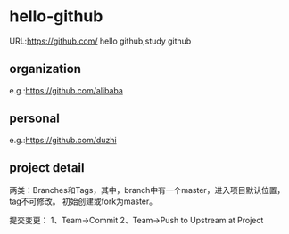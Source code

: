 # hello-github
URL:https://github.com/
hello github,study github

## organization
e.g.:https://github.com/alibaba

## personal
e.g.:https://github.com/duzhi

## project detail
两类：Branches和Tags，其中，branch中有一个master，进入项目默认位置，tag不可修改。
初始创建或fork为master。

提交变更：
1、Team->Commit
2、Team->Push to Upstream at Project
